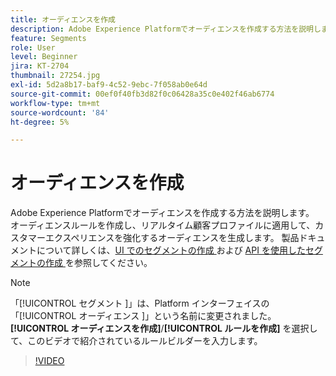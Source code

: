 ```yaml
---
title: オーディエンスを作成
description: Adobe Experience Platformでオーディエンスを作成する方法を説明します。
feature: Segments
role: User
level: Beginner
jira: KT-2704
thumbnail: 27254.jpg
exl-id: 5d2a8b17-baf9-4c52-9ebc-7f058ab0e64d
source-git-commit: 00ef0f40fb3d82f0c06428a35c0e402f46ab6774
workflow-type: tm+mt
source-wordcount: '84'
ht-degree: 5%

---
```


# オーディエンスを作成

Adobe Experience Platformでオーディエンスを作成する方法を説明します。 オーディエンスルールを作成し、リアルタイム顧客プロファイルに適用して、カスタマーエクスペリエンスを強化するオーディエンスを生成します。 製品ドキュメントについて詳しくは、[UI でのセグメントの作成 ](https://experienceleague.adobe.com/docs/experience-platform/segmentation/ui/overview.html?lang=ja) および [API を使用したセグメントの作成 ](https://experienceleague.adobe.com/docs/experience-platform/segmentation/tutorials/create-a-segment.html) を参照してください。

>[!NOTE]
>
> 「[!UICONTROL  セグメント ]」は、Platform インターフェイスの「[!UICONTROL  オーディエンス ]」という名前に変更されました。 **[!UICONTROL オーディエンスを作成]**/**[!UICONTROL ルールを作成]** を選択して、このビデオで紹介されているルールビルダーを入力します。

>[!VIDEO](https://video.tv.adobe.com/v/27254?learn=on)

